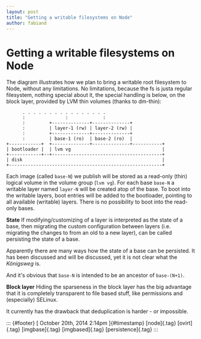 ```yaml
---
layout: post
title: "Getting a writable filesystems on Node"
author: fabiand
---
```



Getting a writable filesystems on Node
======================================

The diagram illustrates how we plan to bring a writable root filesystem
to Node, without any limitations. No limitations, because the fs is
justa regular filesystem, nothing special about it, the special handling
is below, on the block layer, provided by LVM thin volumes (thanks to
dm-thin):

          . . . . . . . . . . . . . . . . 
          :               :             :   
          :         +--------------+--------------+
          :         | layer-1 (rw) | layer-2 (rw) |
          :         +--------------+--------------+
          :         | base-1 (ro)  | base-2 (ro)  |
    +------------+  +--------------+--------------+-----------+
    | bootloader |  | lvm vg                                  |   
    +------------+--+-----------------------------------------+
    | disk                                                    |   
    +---------------------------------------------------------+

Each image (called `base-N`) we publish will be stored as a read-only
(thin) logical volume in the volume group (`lvm vg`). For each base
`base-N` a writable layer named `layer-N` will be created atop of the
base. To boot into the writable layers, boot entries will be added to
the bootloader, pointing to all available (writable) layers. There is no
possibility to boot into the read-only bases.

**State** If modifying/customizing of a layer is interpreted as the
state of a base, then migrating the custom configuration between layers
(i.e. migrating the changes to from an old to a new layer), can be
called persisting the state of a base.

Apparently there are many ways how the state of a base can be persisted.
It has been discussed and will be discussed, yet it is not clear what
the *Königsweg* is.

And it's obvious that `base-N` is intended to be an ancestor of
`base-(N+1)`.

**Block layer** Hiding the sparseness in the block layer has the big
advantage that it is completely transparent to file based stuff, like
permissions and (especially) SELinux.

It currently has the drawback that deduplication is harder - or
impossible.

::: {#footer}
[ October 20th, 2014 2:14pm ]{#timestamp} [node]{.tag} [ovirt]{.tag}
[imgbase]{.tag} [imgbased]{.tag} [persistence]{.tag}
:::
